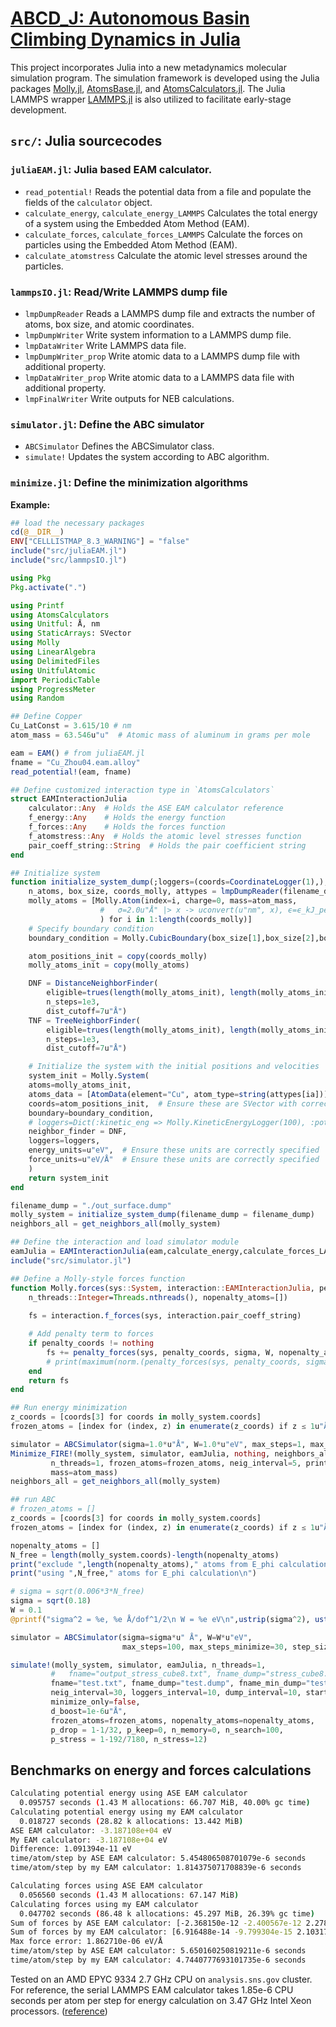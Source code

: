 # [ABCD\_J: Autonomous Basin Climbing Dynamics in Julia](https://github.com/ch-tung/ABCD_J.git)

This project incorporates Julia into a new metadynamics molecular simulation program. The simulation framework is developed using the Julia packages [Molly.jl](https://github.com/JuliaMolSim/Molly.jl), [AtomsBase.jl](https://github.com/JuliaMolSim/AtomsBase.jl), and [AtomsCalculators.jl](https://github.com/JuliaMolSim/AtomsCalculators.jl). The Julia LAMMPS wrapper [LAMMPS.jl](https://github.com/cesmix-mit/LAMMPS.jl) is also utilized to facilitate early-stage development.

## `src/`: Julia sourcecodes

### `juliaEAM.jl`: Julia based EAM calculator.

* `read_potential!` Reads the potential data from a file and populate the fields of the `calculator` object.
* `calculate_energy`, `calculate_energy_LAMMPS` Calculates the total energy of a system using the Embedded Atom Method (EAM).
* `calculate_forces`, `calculate_forces_LAMMPS` Calculate the forces on particles using the Embedded Atom Method (EAM).
* `calculate_atomstress` Calculate the atomic level stresses around the particles.

### `lammpsIO.jl`: Read/Write LAMMPS dump file

* `lmpDumpReader` Reads a LAMMPS dump file and extracts the number of atoms, box size, and atomic coordinates.
* `lmpDumpWriter` Write system information to a LAMMPS dump file.
* `lmpDataWriter` Write LAMMPS data file.
* `lmpDumpWriter_prop` Write atomic data to a LAMMPS dump file with additional property.
* `lmpDataWriter_prop` Write atomic data to a LAMMPS data file with additional property.
* `lmpFinalWriter` Write outputs for NEB calculations.

### `simulator.jl`: Define the ABC simulator

* `ABCSimulator` Defines the ABCSimulator class.
* `simulate!` Updates the system according to ABC algorithm.

### `minimize.jl`: Define the minimization algorithms

**Example:**
```julia
## load the necessary packages
cd(@__DIR__)
ENV["CELLLISTMAP_8.3_WARNING"] = "false"
include("src/juliaEAM.jl")
include("src/lammpsIO.jl")

using Pkg
Pkg.activate(".")

using Printf
using AtomsCalculators
using Unitful: Å, nm
using StaticArrays: SVector
using Molly
using LinearAlgebra
using DelimitedFiles
using UnitfulAtomic
import PeriodicTable
using ProgressMeter
using Random

## Define Copper
Cu_LatConst = 3.615/10 # nm
atom_mass = 63.546u"u"  # Atomic mass of aluminum in grams per mole

eam = EAM() # from juliaEAM.jl
fname = "Cu_Zhou04.eam.alloy"
read_potential!(eam, fname)

## Define customized interaction type in `AtomsCalculators`
struct EAMInteractionJulia
    calculator::Any  # Holds the ASE EAM calculator reference
    f_energy::Any    # Holds the energy function
    f_forces::Any    # Holds the forces function
    f_atomstress::Any  # Holds the atomic level stresses function
    pair_coeff_string::String  # Holds the pair coefficient string
end

## Initialize system
function initialize_system_dump(;loggers=(coords=CoordinateLogger(1),),filename_dump="")
    n_atoms, box_size, coords_molly, attypes = lmpDumpReader(filename_dump)
    molly_atoms = [Molly.Atom(index=i, charge=0, mass=atom_mass, 
                    #   σ=2.0u"Å" |> x -> uconvert(u"nm", x), ϵ=ϵ_kJ_per_mol
                    ) for i in 1:length(coords_molly)]
    # Specify boundary condition
    boundary_condition = Molly.CubicBoundary(box_size[1],box_size[2],box_size[3])

    atom_positions_init = copy(coords_molly)
    molly_atoms_init = copy(molly_atoms)

    DNF = DistanceNeighborFinder(
        eligible=trues(length(molly_atoms_init), length(molly_atoms_init)),
        n_steps=1e3,
        dist_cutoff=7u"Å")
    TNF = TreeNeighborFinder(
        eligible=trues(length(molly_atoms_init), length(molly_atoms_init)), 
        n_steps=1e3,
        dist_cutoff=7u"Å")

    # Initialize the system with the initial positions and velocities
    system_init = Molly.System(
    atoms=molly_atoms_init,
    atoms_data = [AtomData(element="Cu", atom_type=string(attypes[ia])) for (ia,a) in enumerate(molly_atoms_init)],
    coords=atom_positions_init,  # Ensure these are SVector with correct units
    boundary=boundary_condition,
    # loggers=Dict(:kinetic_eng => Molly.KineticEnergyLogger(100), :pot_eng => Molly.PotentialEnergyLogger(100)),
    neighbor_finder = DNF,
    loggers=loggers,
    energy_units=u"eV",  # Ensure these units are correctly specified
    force_units=u"eV/Å"  # Ensure these units are correctly specified
    )
    return system_init
end

filename_dump = "./out_surface.dump"
molly_system = initialize_system_dump(filename_dump = filename_dump)
neighbors_all = get_neighbors_all(molly_system)

## Define the interaction and load simulator module
eamJulia = EAMInteractionJulia(eam,calculate_energy,calculate_forces_LAMMPS,calculate_atomstress,"pair_coeff * * Cu_Zhou04.eam.alloy Cu")
include("src/simulator.jl")

## Define a Molly-style forces function
function Molly.forces(sys::System, interaction::EAMInteractionJulia, penalty_coords, sigma::typeof(1.0u"Å"), W::typeof(1.0u"eV"), neighbors_all::Vector{Vector{Int}};
    n_threads::Integer=Threads.nthreads(), nopenalty_atoms=[]) 
    
    fs = interaction.f_forces(sys, interaction.pair_coeff_string)

    # Add penalty term to forces
    if penalty_coords != nothing
        fs += penalty_forces(sys, penalty_coords, sigma, W, nopenalty_atoms=nopenalty_atoms) # ev/Å
        # print(maximum(norm.(penalty_forces(sys, penalty_coords, sigma, W))),"\n")
    end
    return fs
end

## Run energy minimization
z_coords = [coords[3] for coords in molly_system.coords]
frozen_atoms = [index for (index, z) in enumerate(z_coords) if z ≤ 1u"Å"]

simulator = ABCSimulator(sigma=1.0*u"Å", W=1.0*u"eV", max_steps=1, max_steps_minimize=20, step_size_minimize=5e-3u"ps", tol=1e-6u"eV/Å")
Minimize_FIRE!(molly_system, simulator, eamJulia, nothing, neighbors_all;
         n_threads=1, frozen_atoms=frozen_atoms, neig_interval=5, print_nsteps=true,
         mass=atom_mass)
neighbors_all = get_neighbors_all(molly_system)

## run ABC
# frozen_atoms = []
z_coords = [coords[3] for coords in molly_system.coords]
frozen_atoms = [index for (index, z) in enumerate(z_coords) if z ≤ 1u"Å"]

nopenalty_atoms = []
N_free = length(molly_system.coords)-length(nopenalty_atoms)
print("exclude ",length(nopenalty_atoms)," atoms from E_phi calculation\n")
print("using ",N_free," atoms for E_phi calculation\n")

# sigma = sqrt(0.006*3*N_free)
sigma = sqrt(0.18)
W = 0.1
@printf("sigma^2 = %e, %e Å/dof^1/2\n W = %e eV\n",ustrip(sigma^2), ustrip(sigma/sqrt(3*N_free)),ustrip(W))

simulator = ABCSimulator(sigma=sigma*u" Å", W=W*u"eV", 
                         max_steps=100, max_steps_minimize=30, step_size_minimize=5e-3u"ps", tol=1e-3u"eV/Å")

simulate!(molly_system, simulator, eamJulia, n_threads=1, 
         #   fname="output_stress_cube8.txt", fname_dump="stress_cube8.dump", fname_min_dump="min_stress_cube8.dump",
         fname="test.txt", fname_dump="test.dump", fname_min_dump="test.dump", # for speed test
         neig_interval=30, loggers_interval=10, dump_interval=10, start_dump=0,
         minimize_only=false, 
         d_boost=1e-6u"Å", 
         frozen_atoms=frozen_atoms, nopenalty_atoms=nopenalty_atoms, 
         p_drop = 1-1/32, p_keep=0, n_memory=0, n_search=100,
         p_stress = 1-192/7180, n_stress=12)
```

## Benchmarks on energy and forces calculations
```bash
Calculating potential energy using ASE EAM calculator
  0.095757 seconds (1.43 M allocations: 66.707 MiB, 40.00% gc time)
Calculating potential energy using my EAM calculator
  0.018727 seconds (28.82 k allocations: 13.442 MiB)
ASE EAM calculator: -3.187108e+04 eV
My EAM calculator: -3.187108e+04 eV
Difference: 1.091394e-11 eV
time/atom/step by ASE EAM calculator: 5.454806508701079e-6 seconds
time/atom/step by my EAM calculator: 1.814375071708839e-6 seconds

Calculating forces using ASE EAM calculator
  0.056560 seconds (1.43 M allocations: 67.147 MiB)
Calculating forces using my EAM calculator
  0.047702 seconds (86.48 k allocations: 45.297 MiB, 26.39% gc time)
Sum of forces by ASE EAM calculator: [-2.368150e-12 -2.400567e-12 2.278473e-14] eV/Å
Sum of forces by my EAM calculator: [6.916488e-14 -9.799304e-15 2.103179e-14] eV/Å
Max force error: 1.862710e-06 eV/Å
time/atom/step by ASE EAM calculator: 5.650160250819211e-6 seconds
time/atom/step by my EAM calculator: 4.7440777693101735e-6 seconds
```

Tested on an AMD EPYC 9334 2.7 GHz CPU on `analysis.sns.gov` cluster. For reference, the serial LAMMPS EAM calculator takes 1.85e-6 CPU seconds per atom per step for energy calculation on 3.47 GHz Intel Xeon processors. ([reference](frozen_atoms))